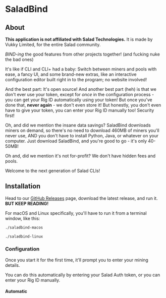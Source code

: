 # SaladBind

## About

**This application is not affiliated with Salad Technologies.** It is made by Vukky Limited, for the entire Salad community.

*BIND-ing* the good features from other projects together! (and fucking nuke the bad ones)

It's like if CLI and CLI+ had a baby: Switch between miners and pools with ease, a fancy UI, and some brand-new extras, like an interactive configuration editor built right in to the program; no website involved!

And the best part: It's open source! And another best part (heh) is that we don't ever use your token, except for *once* in the configuration process - you can get your Rig ID automatically using your token! But once you've done that, **never again** - we don't even store it! But honestly, you don't even have to give your token, you can enter your Rig ID manually too! Security first!

Oh, and did we mention the insane data savings? SaladBind downloads miners on demand, so there's no need to download 460MB of miners you'll never use, AND you don't have to install Python, Java, or whatever on your computer. Just download SaladBind, and you're good to go - it's only 40-50MB!

Oh and, did we mention it's not for-profit? We don't have hidden fees and pools.

Welcome to the next generation of Salad CLIs!

## Installation

Head to our [GitHub Releases](https://github.com/VukkyLtd/SaladBind/releases/latest) page, download the latest release, and run it. **BUT KEEP READING!**

For macOS and Linux specifically, you'll have to run it from a terminal window, like this:

```bash
./saladbind-macos
```

```bash
./saladbind-linux
```

### Configuration

Once you start it for the first time, it'll prompt you to enter your mining details.

You can do this automatically by entering your Salad Auth token, or you can enter your Rig ID manually.

#### Automatic

